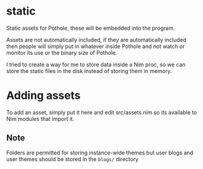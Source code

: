 # static

Static assets for Pothole, these will be embedded into the program.

Assets are not automatically included, if they are automatically included then people will simply put in whatever inside Pothole and not watch or monitor its use or the binary size of Pothole.

I tried to create a way for me to store data inside a Nim proc, so we can store the static files in the disk instead of storing them in memory.

# Adding assets

To add an asset, simply put it here and edit src/assets.nim so its available to Nim modules that import it.

## Note

Folders are permitted for storing instance-wide themes but user blogs and user themes should be stored in the `blogs/` directory 